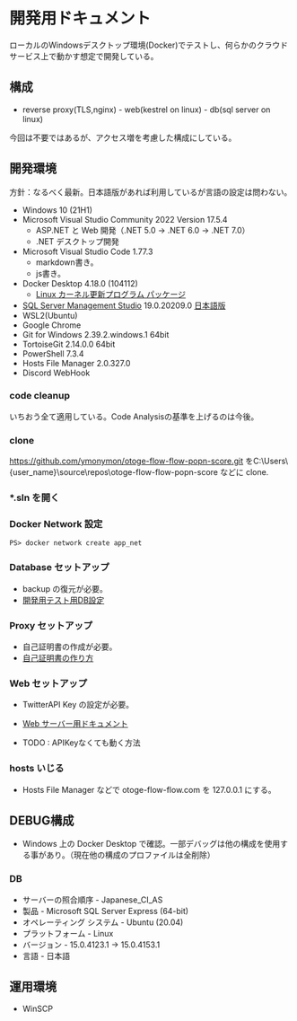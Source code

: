 # 開発用ドキュメント

ローカルのWindowsデスクトップ環境(Docker)でテストし、何らかのクラウドサービス上で動かす想定で開発している。

## 構成

- reverse proxy(TLS,nginx) - web(kestrel on linux) - db(sql server on linux)

今回は不要ではあるが、アクセス増を考慮した構成にしている。

## 開発環境

方針：なるべく最新。日本語版があれば利用しているが言語の設定は問わない。

- Windows 10 (21H1)
- Microsoft Visual Studio Community 2022 Version 17.5.4
  - ASP.NET と Web 開発（.NET 5.0 -> .NET 6.0 -> .NET 7.0）
  - .NET デスクトップ開発
- Microsoft Visual Studio Code 1.77.3
  - markdown書き。
  - js書き。
- Docker Desktop 4.18.0 (104112)
  - [Linux カーネル更新プログラム パッケージ](https://docs.microsoft.com/ja-jp/windows/wsl/install-manual#step-4---download-the-linux-kernel-update-package)
- [SQL Server Management Studio](https://docs.microsoft.com/ja-jp/sql/ssms/download-sql-server-management-studio-ssms?view=sql-server-ver15)  19.0.20209.0 [日本語版](https://go.microsoft.com/fwlink/?linkid=2168063&clcid=0x411)
- WSL2(Ubuntu)
- Google Chrome
- Git for Windows 2.39.2.windows.1 64bit
- TortoiseGit 2.14.0.0 64bit
- PowerShell 7.3.4
- Hosts File Manager 2.0.327.0
- Discord WebHook

### code cleanup

いちおう全て適用している。Code Analysisの基準を上げるのは今後。

### clone

<https://github.com/ymonymon/otoge-flow-flow-popn-score.git> をC:\Users\\{user_name}\source\repos\otoge-flow-flow-popn-score などに clone.

### *.sln を開く

### Docker Network 設定

    PS> docker network create app_net

### Database セットアップ

- backup の復元が必要。
- [開発用テスト用DB設定](./Database/doc/Development/README.md)

### Proxy セットアップ

- 自己証明書の作成が必要。
- [自己証明書の作り方](./PopnScoreTool2/Proxy1/doc/Development/README.md)

### Web セットアップ

- TwitterAPI Key の設定が必要。
- [Web サーバー用ドキュメント](./PopnScoreTool2/doc/Development/README.md)

- TODO : APIKeyなくても動く方法

### hosts いじる

- Hosts File Manager などで otoge-flow-flow.com を 127.0.0.1 にする。

## DEBUG構成

- Windows 上の Docker Desktop で確認。一部デバッグは他の構成を使用する事があり。（現在他の構成のプロファイルは全削除）

### DB

- サーバーの照合順序 - Japanese_CI_AS
- 製品 - Microsoft SQL Server Express (64-bit)
- オペレーティング システム - Ubuntu (20.04)
- プラットフォーム - Linux
- バージョン - 15.0.4123.1 -> 15.0.4153.1
- 言語 - 日本語

## 運用環境

- WinSCP
